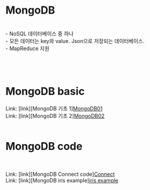 # MongoDB
<br>
- NoSQL 데이터베이스 중 하나 <br>
- 모든 데이터는 key와 value. Json으로 저장되는 데이터베이스. <br>
- MapReduce 지원 <br>
<br> <br>
<br>

# MongoDB basic
Link: [link][MongoDB 기초 1][MongoDB01](./MongoDB1.pdf) <br>
Link: [link][MongoDB 기초 2][MongoDB02](./MongoDB02.pdf) <br> <br>

# MongoDB code 
<br>

Link: [link][MongoDB Connect code][Connect](./code/conn.py) <br>
Link: [link][MongoDB iris example][iris example](.//code/menu.py)
